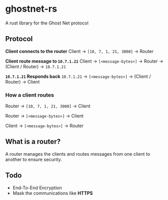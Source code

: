 # ghostnet-rs
A rust library for the Ghost Net protocol


## Protocol
**Client connects to the router**
Client -> `[10, 7, 1, 21, 3000]` -> Router

**Client route message to `10.7.1.21`**
Client -> `[<message-bytes>]` -> Router -> (Client / Router) -> `10.7.1.21`

**`10.7.1.21` Responds back**
`10.7.1.21` -> `[<message-bytes>]` -> (Client / Router) -> Client

### How a client routes
Router -> `[10, 7, 1, 21, 3000]` -> Client

Router -> `[<message-bytes>]` -> Client

Client -> `[<message-bytes>]` -> Router

## What is a router?
A router manages the clients and routes messages from one client to another to ensure security.

## Todo
- End-To-End Encryption
- Mask the communications like **HTTPS**
